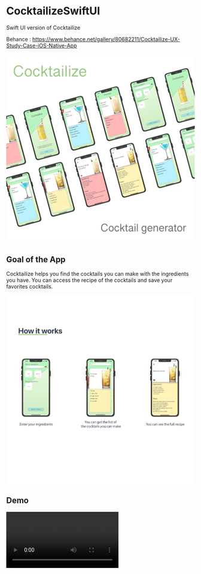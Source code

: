 # CocktailizeSwiftUI
Swift UI version of Cocktailize

Behance : https://www.behance.net/gallery/80682211/Cocktailize-UX-Study-Case-iOS-Native-App

![](img/presentation.jpg)

## Goal of the App
Cocktailize helps you find the cocktails you can make with the ingredients you have. You can access the recipe of the cocktails and save your favorites cocktails.

![](img/demo.jpg)


## Demo
![image alt text](./doc/Cocktailize-1.mp4)